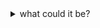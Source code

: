 
<details><summary>what could it be?</summary>

<br>

Definetly not a commandline downloader for https://gronkh.tv risen from the dead.

## Features

- Download [Stream-Episodes](https://gronkh.tv/streams/)
- Specify a start- and stop-timestamp to download only a portion of the video
- Download a specific chapter
- Continuable Downloads

## Known Issues

- You may get a "Windows Defender SmartScreen prevented an unrecognized app from starting" warning when running a new version for the first time
- Downloads are capped to 10 Mbyte/s and buffering is simulated to pre-empt IP blocking due to API ratelimiting
- Start- and stop-timestamps are not very accurate (± 8 seconds)
- Some videoplayers may have problems with the resulting file. To fix this, you can use ffmpeg to rewrite the video into a MKV-File: `ffmpeg -i video.ts -acodec copy -vcodec copy video.mkv`
- Emojis and other Unicode characters don't get displayed properly in a Powershell Console

## Supported Platforms

Tested on Linux and Windows (64bit).

## Download / Installation

New versions will appear under [Releases](https://github.com/ChaoticByte/lurch-dl/releases). Just download the application and run it via the terminal/cmd/powershell/...

On Linux, you may have to mark the file as executable before being able to run it.

## Cli Usage

If you chose the cli variant of this software.

```
lurch-dl --url string       The url to the video
         [-h --help]        Show this help and exit
         [--list-chapters]  List chapters and exit
         [--list-formats]   List available formats and exit
         [--chapter int]    The chapter you want to download
                            The calculated start and stop timestamps can be
                            overwritten by --start and --stop
                            default: -1 (disabled)
         [--format string]  The desired video format
                            default: auto
         [--output string]  The output file. Will be determined automatically
                            if omitted.
         [--start string]   Define a video timestamp to start at, e.g. 12m34s
         [--stop string]    Define a video timestamp to stop at, e.g. 1h23m45s
         [--continue]       Continue the download if possible
         [--overwrite]      Overwrite the output file if it already exists
         [--max-rate]       The maximum download rate in MB/s - don't set this
                            too high, you may run into a ratelimit and your
                            IP address might get banned from the servers.
                            default: 10.0
```

### Examples

Download a video in its best available format (Windows):

```
.\lurch-dl.exe --url https://gronkh.tv/streams/777

Title: GTV0777, 2023-11-09 - DIESER STREAM IST ILLEGAL UND SOLLTE VERBOTEN WERDEN!! ⭐ ️ 247 auf @GronkhTV ⭐ ️ !comic !archiv !a
Format: 1080p60
Downloaded 0.43% at 10.00 MB/s
...
```

Continue a download (Windows):

```
.\lurch-dl.exe --url https://gronkh.tv/streams/777 --continue

Title: GTV0777, 2023-11-09 - DIESER STREAM IST ILLEGAL UND SOLLTE VERBOTEN WERDEN!! ⭐ ️ 247 auf @GronkhTV ⭐ ️ !comic !archiv !a
Format: 1080p60
Downloaded 0.68% at 10.00 MB/s
...
```

List all chapters (Windows):

```
.\lurch-dl.exe --url https://gronkh.tv/streams/777 --list-chapters

GTV0777, 2023-11-09 - DIESER STREAM IST ILLEGAL UND SOLLTE VERBOTEN WERDEN!! ⭐ ️ 247 auf @GronkhTV ⭐ ️ !comic !archiv !a

Chapters:
  1         0s	Just Chatting
  2    2h53m7s	Alan Wake II
  3    9h35m0s	Just Chatting
```

Download a specific chapter (Windows):

```
.\lurch-dl.exe --url https://gronkh.tv/streams/777 --chapter 2

GTV0777, 2023-11-09 - DIESER STREAM IST ILLEGAL UND SOLLTE VERBOTEN WERDEN!! ⭐ ️ 247 auf @GronkhTV ⭐ ️ !comic !archiv !a
Format: 1080p60
Chapter: 2. Alan Wake II

Downloaded 3.22% at 10.00 MB/s
...
```

Specify a start- and stop-timestamp (Linux):

```
./lurch-dl --url https://gronkh.tv/streams/777 --start 5h6m41s --stop 5h6m58s
...
```

List all available formats for a video (Linux):

```
./lurch-dl --url https://gronkh.tv/streams/777 --list-formats

Available formats:
 - 1080p60
 - 720p
 - 360p
```

Download the video in a specific format (Linux):

```
./lurch-dl --url https://gronkh.tv/streams/777 --format 720p

Title: GTV0777, 2023-11-09 - DIESER STREAM IST ILLEGAL UND SOLLTE VERBOTEN WERDEN!! ⭐ ️ 247 auf @GronkhTV ⭐ ️ !comic !archiv !a
Format: 720p
Downloaded 0.32% at 10.00 MB/s
...
```

Specify a filename (Windows):

```
.\lurch-dl.exe --url https://gronkh.tv/streams/777 --output Stream777.ts
...
```

</details>

